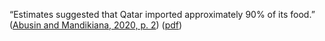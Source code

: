 “Estimates suggested that Qatar imported approximately 90% of its food.” ([Abusin and Mandikiana, 2020, p. 2](zotero://select/library/items/9GWBQ4UH)) ([pdf](zotero://open-pdf/library/items/Z7JBH3GY?page=2&annotation=XPJ8GDCP))